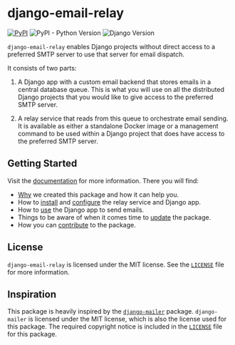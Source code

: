 <!-- intro-begin -->
# django-email-relay

[![PyPI](https://img.shields.io/pypi/v/django-email-relay)](https://pypi.org/project/django-email-relay/)
![PyPI - Python Version](https://img.shields.io/pypi/pyversions/django-email-relay)
![Django Version](https://img.shields.io/badge/django-3.2%20%7C%204.1%20%7C%204.2-%2344B78B?labelColor=%23092E20)
<!-- https://shields.io/badges -->
<!-- django-3.2 | 4.1 | 4.2-#44B78B -->
<!-- labelColor=%23092E20 -->

`django-email-relay` enables Django projects without direct access to a preferred SMTP server to use that server for email dispatch.

It consists of two parts:

1. A Django app with a custom email backend that stores emails in a central database queue. This is what you will use on all the distributed Django projects that you would like to give access to the preferred SMTP server.

2. A relay service that reads from this queue to orchestrate email sending. It is available as either a standalone Docker image or a management command to be used within a Django project that does have access to the preferred SMTP server.
<!-- intro-end -->

## Getting Started

Visit the [documentation](https://django-email-relay.westervelt.dev/) for more information. There you will find:

- [Why](https://django-email-relay.westervelt.dev/en/latest/why.html) we created this package and how it can help you.
- How to [install](https://django-email-relay.westervelt.dev/en/latest/installation/) and [configure](https://django-email-relay.westervelt.dev/en/latest/configuration/) the relay service and Django app.
- How to [use](https://django-email-relay.westervelt.dev/en/latest/usage/) the Django app to send emails.
- Things to be aware of when it comes time to [update](https://django-email-relay.westervelt.dev/en/latest/updating.html) the package.
- How you can [contribute](https://django-email-relay.westervelt.dev/en/latest/contributing/) to the package.

## License

`django-email-relay` is licensed under the MIT license. See the [`LICENSE`](LICENSE) file for more information.

## Inspiration

This package is heavily inspired by the [`django-mailer`](https://github.com/pinax/django-mailer) package. `django-mailer` is licensed under the MIT license, which is also the license used for this package. The required copyright notice is included in the [`LICENSE`](LICENSE) file for this package.
